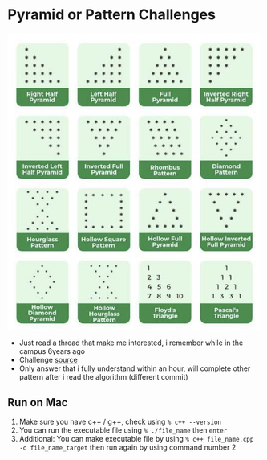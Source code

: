 # Pyramid or Pattern Challenges

![Example image](./assets/example.png)

- Just read a thread that make me interested, i remember while in the campus 6years ago
- Challenge [source](https://x.com/mgppap/status/1791293197945380984/photo/1)
- Only answer that i fully understand within an hour, will complete other pattern after i read the algorithm (different commit)

## Run on Mac
1. Make sure you have c++ / g++, check using `% c++ --version`
2. You can run the executable file using `% ./file_name` then `enter`
3. Additional: You can make executable file by using `% c++ file_name.cpp -o file_name_target` then run again by using command number 2
